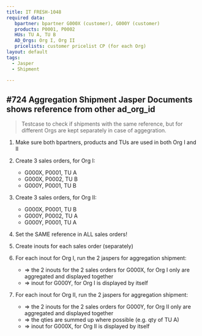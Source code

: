 ```yaml
---
title: IT FRESH-1048
required data:
   bpartner: bpartner G000X (customer), G000Y (customer)
   products: P0001, P0002
   HUs: TU A, TU B
   AD_Orgs: Org I, Org II
   pricelists: customer pricelist CP (for each Org)
layout: default
tags:
  - Jasper
  - Shipment
  
---
```

## #724 Aggregation Shipment Jasper Documents shows reference from other ad_org_id

> Testcase to check if shipments with the same reference, but for different Orgs are kept separately in case of aggegration.

1. Make sure both bpartners, products and TUs are used in both Org I and II

1. Create 3 sales orders, for Org I:
	* G000X, P0001, TU A
	* G000X, P0002, TU B
	* G000Y, P0001, TU B
	
1. Create 3 sales orders, for Org II:
	* G000X, P0001, TU B
	* G000Y, P0002, TU A
	* G000Y, P0001, TU A
	
1. Set the SAME reference in ALL sales orders!

1. Create inouts for each sales order (separately)

1. For each inout for Org I, run the 2 jaspers for aggregation shipment:
	* => the 2 inouts for the 2 sales orders for G000X, for Org I only are aggregated and displayed together
	* => inout for G000Y, for Org I is displayed by itself 
	
1. For each inout for Org II, run the 2 jaspers for aggregation shipment:
	* => the 2 inouts for the 2 sales orders for G000Y, for Org II only are aggregated and displayed together
	* => the qties are summed up where possible (e.g. qty of TU A)
	* => inout for G000X, for Org II is displayed by itself 
	
	

